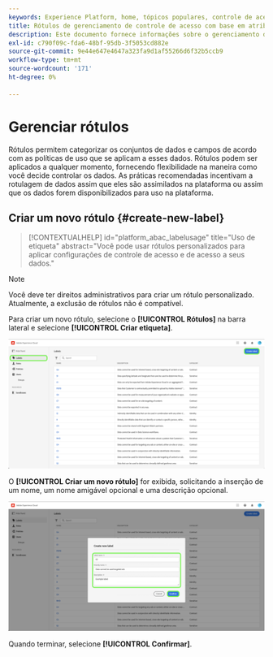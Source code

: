 ```yaml
---
keywords: Experience Platform, home, tópicos populares, controle de acesso, controle de acesso baseado em atributos, ABAC
title: Rótulos de gerenciamento de controle de acesso com base em atributos
description: Este documento fornece informações sobre o gerenciamento de rótulos por meio da interface de Permissões no Adobe Experience Cloud
exl-id: c790f09c-fda6-48bf-95db-3f5053cd882e
source-git-commit: 9e44e647e4647a323fa9d1af55266d6f32b5ccb9
workflow-type: tm+mt
source-wordcount: '171'
ht-degree: 0%

---
```


# Gerenciar rótulos

Rótulos permitem categorizar os conjuntos de dados e campos de acordo com as políticas de uso que se aplicam a esses dados. Rótulos podem ser aplicados a qualquer momento, fornecendo flexibilidade na maneira como você decide controlar os dados. As práticas recomendadas incentivam a rotulagem de dados assim que eles são assimilados na plataforma ou assim que os dados forem disponibilizados para uso na plataforma.

## Criar um novo rótulo {#create-new-label}

>[!CONTEXTUALHELP]
>id="platform_abac_labelusage"
>title="Uso de etiqueta"
>abstract="Você pode usar rótulos personalizados para aplicar configurações de controle de acesso e de acesso a seus dados."

>[!NOTE]
>
>Você deve ter direitos administrativos para criar um rótulo personalizado. Atualmente, a exclusão de rótulos não é compatível.

Para criar um novo rótulo, selecione o **[!UICONTROL Rótulos]** na barra lateral e selecione **[!UICONTROL Criar etiqueta]**.

![flac-new-label](../../images/flac-ui/create-label.png)

O **[!UICONTROL Criar um novo rótulo]** for exibida, solicitando a inserção de um nome, um nome amigável opcional e uma descrição opcional.

![new-label-info](../../images/flac-ui/new-label-info.png)

Quando terminar, selecione **[!UICONTROL Confirmar]**.
